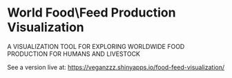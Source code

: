 # World Food\Feed Production Visualization 
A VISUALIZATION TOOL FOR EXPLORING WORLDWIDE FOOD PRODUCTION FOR HUMANS AND LIVESTOCK

See a version live at: https://veganzzz.shinyapps.io/food-feed-visualization/
